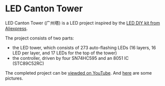 LED Canton Tower
==================

LED Canton Tower (广州塔) is a LED project inspired by the [LED DIY kit from Aliexpress](https://www.aliexpress.com/item/32932192299.html).

The project consists of two parts:

- the LED tower, which consists of 273 auto-flashing LEDs (16 layers, 16 LED per layer, and 17 LEDs for the top of the tower)
- the controller, driven by four SN74HC595 and an 8051 IC (STC89C52RC)

The completed project can be [viewded on YouTube](https://youtu.be/Wv8ZZeHuso4). And [here](gallery/README.md) are some pictures.




